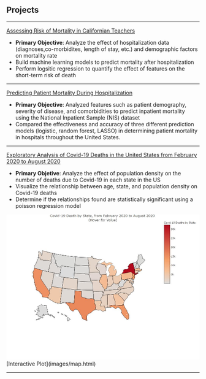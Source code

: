 ## Projects

---
[Assessing Risk of Mortality in Californian Teachers](https://eshkim1021.github.io/PM-606-Final/)

 - __Primary Objective__: Analyze the effect of hospitalization data (diagnoses,co-morbidites, length of stay, etc.) and demographic factors on mortality rate
 - Build machine learning models to predict mortality after hospitalization 
 - Perform logsitic regression to quantify the effect of features on the short-term risk of death

---
[Predicting Patient Mortality During Hospitalization](https://eshkim1021.github.io/PM-566-Final/README.html)

 - __Primary Objective__: Analyzed features such as patient demography, severity of disease, and comorbidities to predict inpatient mortality using the National Inpatient Sample (NIS) dataset
 - Compared the effectiveness and accuracy of three different prediction models (logistic, random forest, LASSO) in determining patient mortality in hospitals throughout the United States. 

---
[Exploratory Analysis of Covid-19 Deaths in the United States from February 2020 to August 2020](https://eshkim1021.github.io/PM-566-Final/)

 -  __Primary Objetive__: Analyze the effect of population density on the number of deaths due to Covid-19 in each state in the US
 -  Visualize the relationship between age, state, and population density on Covid-19 deaths
 -  Determine if the relationships found are statistically significant using a poisson regression model 

<img src="images/map.jpeg?raw=true">
[Interactive Plot](images/map.html)

<!---
### Category Name 2

- [Project 1 Title](http://example.com/)
- [Project 2 Title](http://example.com/)
- [Project 3 Title](http://example.com/)
- [Project 4 Title](http://example.com/)
- [Project 5 Title](http://example.com/)--->





---

